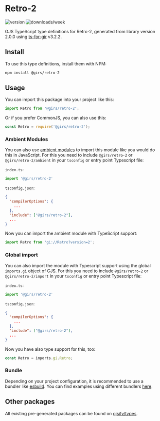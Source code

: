 
# Retro-2

![version](https://img.shields.io/npm/v/@girs/retro-2)
![downloads/week](https://img.shields.io/npm/dw/@girs/retro-2)


GJS TypeScript type definitions for Retro-2, generated from library version 2.0.0 using [ts-for-gir](https://github.com/gjsify/ts-for-gir) v3.2.2.


## Install

To use this type definitions, install them with NPM:
```bash
npm install @girs/retro-2
```

## Usage

You can import this package into your project like this:
```ts
import Retro from '@girs/retro-2';
```

Or if you prefer CommonJS, you can also use this:
```ts
const Retro = require('@girs/retro-2');
```

### Ambient Modules

You can also use [ambient modules](https://github.com/gjsify/ts-for-gir/tree/main/packages/cli#ambient-modules) to import this module like you would do this in JavaScript.
For this you need to include `@girs/retro-2` or `@girs/retro-2/ambient` in your `tsconfig` or entry point Typescript file:

`index.ts`:
```ts
import '@girs/retro-2'
```

`tsconfig.json`:
```json
{
  "compilerOptions": {
    ...
  },
  "include": ["@girs/retro-2"],
  ...
}
```

Now you can import the ambient module with TypeScript support: 

```ts
import Retro from 'gi://Retro?version=2';
```

### Global import

You can also import the module with Typescript support using the global `imports.gi` object of GJS.
For this you need to include `@girs/retro-2` or `@girs/retro-2/import` in your `tsconfig` or entry point Typescript file:

`index.ts`:
```ts
import '@girs/retro-2'
```

`tsconfig.json`:
```json
{
  "compilerOptions": {
    ...
  },
  "include": ["@girs/retro-2"],
  ...
}
```

Now you have also type support for this, too:

```ts
const Retro = imports.gi.Retro;
```

### Bundle

Depending on your project configuration, it is recommended to use a bundler like [esbuild](https://esbuild.github.io/). You can find examples using different bundlers [here](https://github.com/gjsify/ts-for-gir/tree/main/examples).

## Other packages

All existing pre-generated packages can be found on [gjsify/types](https://github.com/gjsify/types).

